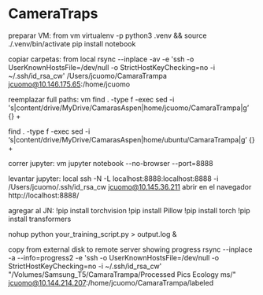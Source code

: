 # CameraTraps
preparar VM: from vm
virtualenv -p python3 .venv && source ./.venv/bin/activate
pip install notebook

copiar carpetas: from local
rsync --inplace -av -e 'ssh -o UserKnownHostsFile=/dev/null -o StrictHostKeyChecking=no -i ~/.ssh/id_rsa_cw' /Users/jcuomo/CamaraTrampa jcuomo@10.146.175.65:/home/jcuomo

reemplazar full paths: vm
find . -type f -exec sed -i 's|content/drive/MyDrive/CamarasAspen|home/jcuomo/CamaraTrampa|g’ {} +

find . -type f -exec sed -i ‘s|content/drive/MyDrive/CamarasAspen|home/ubuntu/CamaraTrampa|g’ {} +

correr jupyter: vm
jupyter notebook --no-browser --port=8888


levantar jupyter: local
ssh -N -L localhost:8888:localhost:8888 -i /Users/jcuomo/.ssh/id_rsa_cw jcuomo@10.145.36.211
abrir en el navegador http://localhost:8888/

agregar al JN:
!pip install torchvision
!pip install Pillow
!pip install torch
!pip install transformers



nohup python your_training_script.py > output.log &


copy from external disk to remote server showing progress
rsync --inplace -a  --info=progress2 -e 'ssh -o UserKnownHostsFile=/dev/null -o StrictHostKeyChecking=no -i ~/.ssh/id_rsa_cw' "/Volumes/Samsung_T5/CamaraTrampa/Processed Pics Ecology ms/" jcuomo@10.144.214.207:/home/jcuomo/CamaraTrampa/labeled